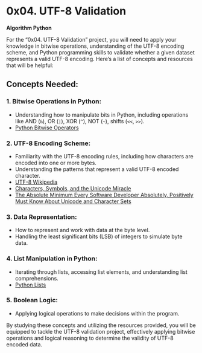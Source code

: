 # 0x04. UTF-8 Validation
**Algorithm Python**

For the “0x04. UTF-8 Validation” project, you will need to apply your knowledge in bitwise operations, understanding of the UTF-8 encoding scheme, and Python programming skills to validate whether a given dataset represents a valid UTF-8 encoding. Here’s a list of concepts and resources that will be helpful:

## Concepts Needed:
### 1\. Bitwise Operations in Python:
* Understanding how to manipulate bits in Python, including operations like AND (`&`), OR (`|`), XOR (`^`), NOT (`~`), shifts (`<<`, `>>`).
* [Python Bitwise Operators](https://wiki.python.org/moin/BitwiseOperators "Python Bitwise Operators")

### 2\. UTF-8 Encoding Scheme:
* Familiarity with the UTF-8 encoding rules, including how characters are encoded into one or more bytes.
* Understanding the patterns that represent a valid UTF-8 encoded character.
* [UTF-8 Wikipedia](https://en.wikipedia.org/wiki/UTF-8 "UTF-8 Wikipedia")
* [Characters, Symbols, and the Unicode Miracle](https://www.youtube.com/watch?v=MijmeoH9LT4 "Characters, Symbols, and the Unicode Miracle")
* [The Absolute Minimum Every Software Developer Absolutely, Positively Must Know About Unicode and Character Sets](https://www.joelonsoftware.com/2003/10/08/the-absolute-minimum-every-software-developer-absolutely-positively-must-know-about-unicode-and-character-sets-no-excuses/ "The Absolute Minimum Every Software Developer Absolutely, Positively Must Know About Unicode and Character Sets")

### 3\. Data Representation:
* How to represent and work with data at the byte level.
* Handling the least significant bits (LSB) of integers to simulate byte data.

### 4\. List Manipulation in Python:
* Iterating through lists, accessing list elements, and understanding list comprehensions.
* [Python Lists](https://docs.python.org/3/tutorial/datastructures.html#more-on-lists "Python Lists")

### 5\. Boolean Logic:
* Applying logical operations to make decisions within the program.

By studying these concepts and utilizing the resources provided, you will be equipped to tackle the UTF-8 validation project, effectively applying bitwise operations and logical reasoning to determine the validity of UTF-8 encoded data.
